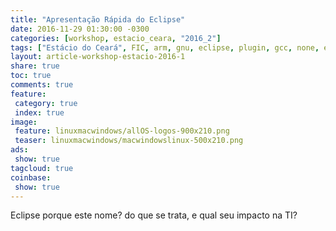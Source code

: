 ```yaml
---
title: "Apresentação Rápida do Eclipse"
date: 2016-11-29 01:30:00 -0300
categories: [workshop, estacio_ceara, "2016_2"]
tags: ["Estácio do Ceará", FIC, arm, gnu, eclipse, plugin, gcc, none, eabi, Workshop, apresentação]
layout: article-workshop-estacio-2016-1
share: true
toc: true
comments: true
feature:
 category: true
 index: true
image:
 feature: linuxmacwindows/allOS-logos-900x210.png
 teaser: linuxmacwindows/macwindowslinux-500x210.png
ads: 
 show: true
tagcloud: true
coinbase:
 show: true
---
```


Eclipse porque este nome? do que se trata, e qual seu impacto na TI?

<!--more-->

